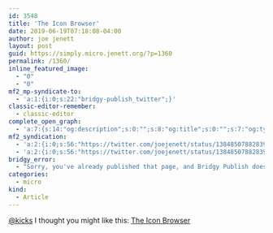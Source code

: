 ```yaml
---
id: 3548
title: 'The Icon Browser'
date: 2019-06-19T07:18:08-04:00
author: joe jenett
layout: post
guid: https://simply.micro.jenett.org/?p=1360
permalink: /1360/
inline_featured_image:
  - "0"
  - "0"
mf2_mp-syndicate-to:
  - 'a:1:{i:0;s:22:"bridgy-publish_twitter";}'
classic-editor-remember:
  - classic-editor
complete_open_graph:
  - 'a:7:{s:14:"og:description";s:0:"";s:8:"og:title";s:0:"";s:7:"og:type";s:0:"";s:12:"twitter:card";s:7:"summary";s:15:"twitter:creator";s:0:"";s:19:"twitter:description";s:0:"";s:8:"og:image";s:0:"";}'
mf2_syndication:
  - 'a:2:{i:0;s:56:"https://twitter.com/joejenett/status/1384850788283998214";i:1;s:56:"https://twitter.com/joejenett/status/1141304166020788224";}'
  - 'a:2:{i:0;s:56:"https://twitter.com/joejenett/status/1384850788283998214";i:1;s:56:"https://twitter.com/joejenett/status/1141304166020788224";}'
bridgy_error:
  - "Sorry, you've already published that page, and Bridgy Publish doesn't support updating existing posts. Details: https://github.com/snarfed/bridgy/issues/84"
categories:
  - micro
kind:
  - Article
---
```

[@kicks]("https://micro.blog/kicks) I thought you might like this: [The Icon Browser](http://ibiblio.org/gio/iconbrowser/)